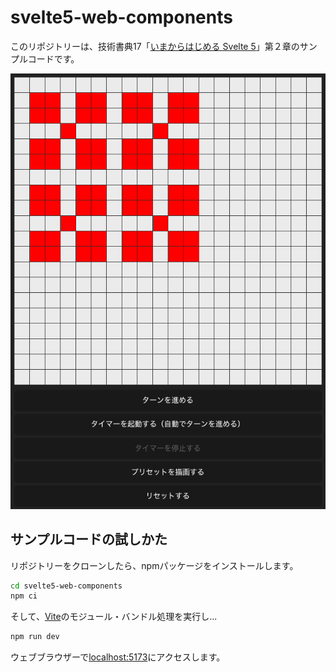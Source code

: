 # svelte5-web-components

このリポジトリーは、技術書典17「[いまからはじめる Svelte 5](https://techbookfest.org/product/geNC4S5LANeb94wrP9uYd7?productVariantID=7eSJuv79asBgtNQ1A6MVqe)」第２章のサンプルコードです。

![サンプルアプリケーション](doc/app.png)

## サンプルコードの試しかた

リポジトリーをクローンしたら、npmパッケージをインストールします。

```bash
cd svelte5-web-components
npm ci
```

そして、[Vite](https://vite.dev/)のモジュール・バンドル処理を実行し...

```bash
npm run dev
```

ウェブブラウザーで[localhost:5173](http://localhost:5173)にアクセスします。
